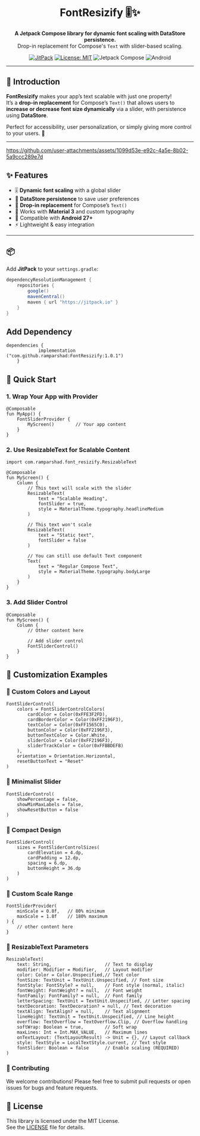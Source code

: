 <h1 align="center">FontResizify 🎚️✨</h1>
<p align="center">
  <b>A Jetpack Compose library for dynamic font scaling with DataStore persistence.</b><br/>
  Drop-in replacement for Compose's <code>Text</code> with slider-based scaling.  
</p>

<p align="center">
  <a href="https://jitpack.io/#RamParshad/FontResizify"><img src="https://jitpack.io/v/RamParshad/FontResizify.svg" alt="JitPack"></a>
  <a href="https://opensource.org/licenses/MIT"><img src="https://img.shields.io/badge/License-MIT-green.svg" alt="License: MIT"></a>
  <img src="https://img.shields.io/badge/Jetpack%20Compose-✓-blue" alt="Jetpack Compose">
  <img src="https://img.shields.io/badge/Android-27+-brightgreen" alt="Android">
</p>

---

## 🚀 Introduction

**FontResizify** makes your app’s text scalable with just one property!  
It’s a **drop-in replacement** for Compose’s `Text()` that allows users to **increase or decrease font size dynamically** via a slider, with persistence using **DataStore**.  

Perfect for accessibility, user personalization, or simply giving more control to your users. 🎉

---

https://github.com/user-attachments/assets/1099d53e-e92c-4a5e-8b02-5a9ccc289e7d

## ✨ Features

- 🎚️ **Dynamic font scaling** with a global slider  
- 💾 **DataStore persistence** to save user preferences  
- 🔄 **Drop-in replacement** for Compose’s `Text()`  
- 🎨 Works with **Material 3** and custom typography  
- 📱 Compatible with **Android 27+**  
- ⚡ Lightweight & easy integration  

---

## 📦 

Add **JitPack** to your `settings.gradle`:

```gradle
dependencyResolutionManagement {
    repositories {
        google()
        mavenCentral()
        maven { url "https://jitpack.io" }
    }
}
```

## Add Dependency

```
dependencies {
	        implementation ("com.github.ramparshad:FontResizify:1.0.1")
	}
```

## 🚀 Quick Start

### 1. Wrap Your App with Provider

```
@Composable
fun MyApp() {
    FontSliderProvider {
        MyScreen()        // Your app content
    }
}
```

### 2. Use ResizableText for Scalable Content

```
import com.ramparshad.font_resizify.ResizableText

@Composable
fun MyScreen() {
    Column {
        // This text will scale with the slider
        ResizableText(
            text = "Scalable Heading",
            fontSlider = true,
            style = MaterialTheme.typography.headlineMedium
        )
        
        // This text won't scale
        ResizableText(
            text = "Static text",
            fontSlider = false
        )
        
        // You can still use default Text component
        Text(
            text = "Regular Compose Text",
            style = MaterialTheme.typography.bodyLarge
        )
    }
}
```

### 3. Add Slider Control 

```
@Composable
fun MyScreen() {
    Column {
        // Other content here
        
        // Add slider control
        FontSliderControl()
    }
}
```

## 🎨 Customization Examples

### 📖 Custom Colors and Layout

```
FontSliderControl(
    colors = FontSliderControlColors(
        cardColor = Color(0xFFE3F2FD),
        cardBorderColor = Color(0xFF2196F3),
        textColor = Color(0xFF1565C0),
        buttonColor = Color(0xFF2196F3),
        buttonTextColor = Color.White,
        sliderColor = Color(0xFF2196F3),
        sliderTrackColor = Color(0xFFBBDEFB)
    ),
    orientation = Orientation.Horizontal,
    resetButtonText = "Reset"
)
```

### 📖 Minimalist Slider

```
FontSliderControl(
    showPercentage = false,
    showMinMaxLabels = false,
    showResetButton = false
)
```

### 📖 Compact Design

```
FontSliderControl(
    sizes = FontSliderControlSizes(
        cardElevation = 4.dp,
        cardPadding = 12.dp,
        spacing = 6.dp,
        buttonHeight = 36.dp
    )
)
```

### 📖 Custom Scale Range

```
FontSliderProvider(
    minScale = 0.8f,   // 80% minimum
    maxScale = 1.8f    // 180% maximum
) {
    // other content here
}
```

###  📖 ResizableText Parameters

```
ResizableText(
    text: String,                    // Text to display
    modifier: Modifier = Modifier,   // Layout modifier
    color: Color = Color.Unspecified,// Text color
    fontSize: TextUnit = TextUnit.Unspecified, // Font size
    fontStyle: FontStyle? = null,    // Font style (normal, italic)
    fontWeight: FontWeight? = null,  // Font weight
    fontFamily: FontFamily? = null,  // Font family
    letterSpacing: TextUnit = TextUnit.Unspecified, // Letter spacing
    textDecoration: TextDecoration? = null, // Text decoration
    textAlign: TextAlign? = null,    // Text alignment
    lineHeight: TextUnit = TextUnit.Unspecified, // Line height
    overflow: TextOverflow = TextOverflow.Clip, // Overflow handling
    softWrap: Boolean = true,        // Soft wrap
    maxLines: Int = Int.MAX_VALUE,   // Maximum lines
    onTextLayout: (TextLayoutResult) -> Unit = {}, // Layout callback
    style: TextStyle = LocalTextStyle.current, // Text style
    fontSlider: Boolean = false      // Enable scaling (REQUIRED)
)
```

###  🤝 Contributing
We welcome contributions! Please feel free to submit pull requests or open issues for bugs and feature requests.

## 📜 License

This library is licensed under the MIT License.  
See the [LICENSE](./LICENSE) file for details.











